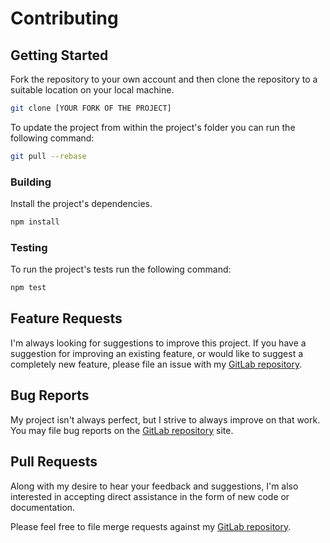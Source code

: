 # Contributing

## Getting Started

Fork the repository to your own account and then clone the repository to a suitable location on your local machine.

```bash
git clone [YOUR FORK OF THE PROJECT]
```

To update the project from within the project's folder you can run the following command:

```bash
git pull --rebase
```

### Building

Install the project's dependencies.

```bash
npm install
```

### Testing

To run the project's tests run the following command:

```bash
npm test
```

## Feature Requests

I'm always looking for suggestions to improve this project. If you have a suggestion for improving an existing feature, or would like to suggest a completely new feature, please file an issue with my [GitLab repository](https://gitlab.com/hyper-expanse/open-source/npm-deploy-git-tag/issues).

## Bug Reports

My project isn't always perfect, but I strive to always improve on that work. You may file bug reports on the [GitLab repository](https://gitlab.com/hyper-expanse/open-source/npm-deploy-git-tag/issues) site.

## Pull Requests

Along with my desire to hear your feedback and suggestions, I'm also interested in accepting direct assistance in the form of new code or documentation.

Please feel free to file merge requests against my [GitLab repository](https://gitlab.com/hyper-expanse/open-source/npm-deploy-git-tag/merge_requests).

